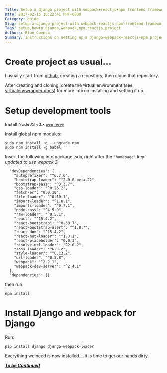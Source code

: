 ```yaml
---
Title: Setup a django project with webpack+reactjs+npm frontend framework
Date: 2017-02-15 15:22:41 PHT+0800
Category: guide
Slug: setup-a-django-project-with-webpack-reactjs-npm-frontend-framework
Tags: setup,howto,django,webpack,npm,reactjs,project
Authors: Blue Cuenca
Summary: Instructions on setting up a django+webpack+reactjs+npm project
---
```


<!-- start here -->

 # Create project as usual...

I usually start from [github][1], creating a repository, then clone that repository.

After creating and cloning, create the virtual environment (see [virtualenvwrapper docs][2]) for more info on installing and setting it up.

# Setup development tools

Install NodeJS v6.x [see here][3]

Install global npm modules:

```
sudo npm install -g --upgrade npm
sudo npm install -g babel
```

Insert the following into package.json, right after the `"homepage"` key: _updated to use wepack 2_

```
  "devDependencies": {
    "autoprefixer": "^6.7.6",
    "bootstrap-loader": "^2.0.0-beta.22",
    "bootstrap-sass": "^3.3.7",
    "css-loader": "^0.26.2",
    "fetch-er": "0.0.10",
    "file-loader": "^0.10.1",
    "import-loader": "^1.0.1",
    "imports-loader": "^0.7.1",
    "node-sass": "^4.5.0",
    "raw-loader": "^0.5.1",
    "react": "^15.4.2",
    "react-bootstrap": "^0.30.7",
    "react-bootstrap-alert": "^1.0.7",
    "react-dom": "^15.4.2",
    "react-hot-loader": "^1.3.1",
    "react-placeholder": "0.0.3",
    "resolve-url-loader": "^2.0.2",
    "sass-loader": "^6.0.2",
    "style-loader": "^0.13.2",
    "url-loader": "^0.5.8",
    "webpack": "^2.2.1",
    "webpack-dev-server": "^2.4.1"
  },
  "dependencies": {}
```

then run:

```
npm install
```

# Install Django and webpack for Django

Run:

```
pip install django django-webpack-loader
```

Everything we need is now installed.... it is time to get our hands dirty.

[**_To be Continued_**][4]

[1]: http://www.github.com
[2]: http://virtualenvwrapper.readthedocs.io/en/latest/install.html
[3]: http://askubuntu.com/a/635469/334127
[4]: {filename}setup-a-django-project-with-webpack-reactjs-npm-frontend-framework-part-2.md
